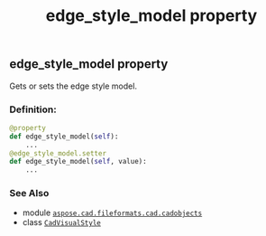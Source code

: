 ﻿---
title: edge_style_model property
second_title: Aspose.CAD for Python via .NET API References
description: 
type: docs
weight: 310
url: /python-net/aspose.cad.fileformats.cad.cadobjects/cadvisualstyle/edge_style_model/
is_root: false
---

## edge_style_model property


Gets or sets the edge style model.
### Definition:
```python
@property
def edge_style_model(self):
    ...
@edge_style_model.setter
def edge_style_model(self, value):
    ...
```

### See Also
* module [`aspose.cad.fileformats.cad.cadobjects`](../../)
* class [`CadVisualStyle`](/cad/python-net/aspose.cad.fileformats.cad.cadobjects/cadvisualstyle)
